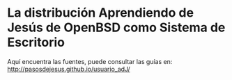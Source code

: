 
La distribución Aprendiendo de Jesús de OpenBSD como Sistema de Escritorio
==========================================================================

Aquí encuentra las fuentes, puede consultar las guías en:
	http://pasosdejesus.github.io/usuario_adJ/


